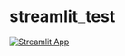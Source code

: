# streamlit_test
[![Streamlit App](https://static.streamlit.io/badges/streamlit_badge_black_white.svg)](https://share.streamlit.io/hyu-kbs/streanlit_test/)
